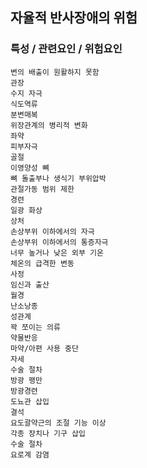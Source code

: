## 자율적 반사장애의 위험



### 특성 / 관련요인 / 위험요인

>   

    변의 배출이 원활하지 못함
    관장
    수지 자극
    식도역류
    분변매복
    위장관계의 병리적 변화
    좌약
    피부자극
    골절
    이영양성 뼈
    뼈 돌출부나 생식기 부위압박
    관절가동 범위 제한
    경련
    일광 화상
    상처
    손상부위 이하에서의 자극
    손상부위 이하에서의 통증자극
    너무 높거나 낮은 외부 기온
    체온의 급격한 변동
    사정
    임신과 출산
    월경
    난소낭종
    성관계
    꽉 쪼이는 의류
    약물반응
    마약/아편 사용 중단
    자세
    수술 절차
    방광 팽만
    방광경련
    도뇨관 삽입
    결석
    요도괄약근의 조절 기능 이상
    각종 장치나 기구 삽입
    수술 절차
    요로계 감염
